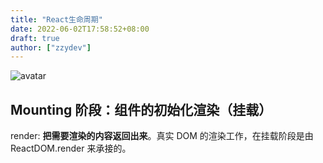```yaml
---
title: "React生命周期"
date: 2022-06-02T17:58:52+08:00
draft: true
author: ["zzydev"]
---
```


![avatar](https://s0.lgstatic.com/i/image/M00/5E/31/Ciqc1F-GZbGAGNcBAAE775qohj8453.png)

## Mounting 阶段：组件的初始化渲染（挂载）

render: **把需要渲染的内容返回出来**。真实 DOM 的渲染工作，在挂载阶段是由 ReactDOM.render 来承接的。
